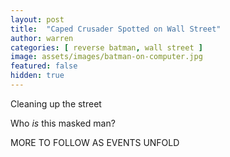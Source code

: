 ```yaml
---
layout: post
title:  "Caped Crusader Spotted on Wall Street"
author: warren
categories: [ reverse batman, wall street ]
image: assets/images/batman-on-computer.jpg
featured: false
hidden: true
---
```

Cleaning up the street


Who _is_ this masked man?

MORE TO FOLLOW AS EVENTS UNFOLD